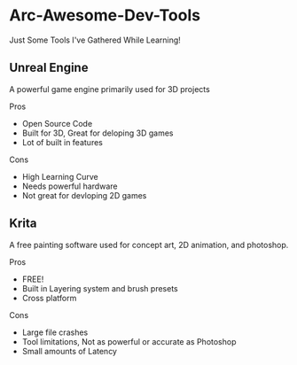 # Arc-Awesome-Dev-Tools
Just Some Tools I've Gathered While Learning!

## Unreal Engine
A powerful game engine primarily used for 3D projects

Pros

* Open Source Code
* Built for 3D, Great for deloping 3D games
* Lot of built in features
  
Cons

* High Learning Curve
* Needs powerful hardware
* Not great for devloping 2D games

## Krita
A free painting software used for concept art, 2D animation, and photoshop.

Pros

* FREE! 
* Built in Layering system and brush presets
* Cross platform
  
Cons

* Large file crashes
* Tool limitations, Not as powerful or accurate as Photoshop
* Small amounts of Latency


